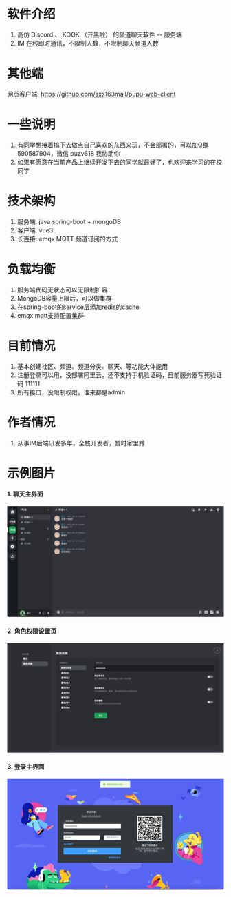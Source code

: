 # 软件介绍
1. 高仿 Discord 、 KOOK （开黑啦） 的频道聊天软件 -- 服务端
2. IM 在线即时通讯，不限制人数，不限制聊天频道人数

# 其他端
网页客户端: https://github.com/sxs163mail/pupu-web-client

# 一些说明
1. 有同学想接着搞下去做点自己喜欢的东西来玩，不会部署的，可以加Q群 590587904，微信 puzv618 我协助你
2. 如果有愿意在当前产品上继续开发下去的同学就最好了，也欢迎来学习的在校同学

# 技术架构
1. 服务端: java spring-boot + mongoDB
2. 客户端: vue3 
3. 长连接: emqx MQTT 频道订阅的方式

# 负载均衡
1. 服务端代码无状态可以无限制扩容
2. MongoDB容量上限后，可以做集群
3. 在spring-boot的service层添加redis的cache
4. emqx mqtt支持配置集群

# 目前情况
1. 基本创建社区、频道、频道分类、聊天、等功能大体能用
2. 注册登录可以用，没部署阿里云，还不支持手机验证码，目前服务器写死验证码 111111
3. 所有接口，没限制权限，谁来都是admin

# 作者情况
1. 从事IM后端研发多年，全栈开发者，暂时家里蹲

# 示例图片

#### 1. 聊天主界面

![rm-1.png](rm-1.png)

#### 2. 角色权限设置页

![rm-2.png](rm-2.png)

#### 3. 登录主界面

![rm-3.png](rm-3.png)




